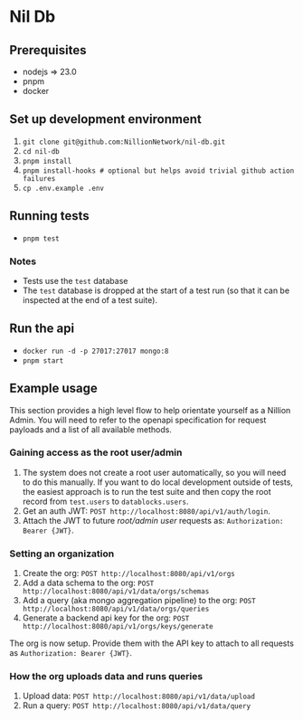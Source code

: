 # Nil Db

## Prerequisites

- nodejs => 23.0
- pnpm
- docker

## Set up development environment 

1. `git clone git@github.com:NillionNetwork/nil-db.git`
2. `cd nil-db`
3. `pnpm install`
4. `pnpm install-hooks # optional but helps avoid trivial github action failures`
5. `cp .env.example .env`

## Running tests

- `pnpm test`

### Notes

- Tests use the `test` database
- The `test` database is dropped at the start of a test run (so that it can be inspected at the end of a test suite).

## Run the api

- `docker run -d -p 27017:27017 mongo:8`
- `pnpm start`

## Example usage

This section provides a high level flow to help orientate yourself as a Nillion Admin. You will need to refer to the openapi specification for request payloads and a list of all available methods.


### Gaining access as the root user/admin 

1. The system does not create a root user automatically, so you will need to do this manually. If you want to do local development outside of tests, the easiest approach is to run the test suite and then copy the root record from `test.users` to `datablocks.users`.
2. Get an auth JWT: `POST http://localhost:8080/api/v1/auth/login`.
3. Attach the JWT to future _root/admin user_ requests as: `Authorization: Bearer {JWT}`.

### Setting an organization 

1. Create the org: `POST http://localhost:8080/api/v1/orgs`
2. Add a data schema to the org: `POST http://localhost:8080/api/v1/data/orgs/schemas`
3. Add a query (aka mongo aggregation pipeline) to the org: `POST http://localhost:8080/api/v1/data/orgs/queries`
4. Generate a backend api key for the org: `POST http://localhost:8080/api/v1/orgs/keys/generate`

The org is now setup. Provide them with the API key to attach to all requests as `Authorization: Bearer {JWT}`.

### How the org uploads data and runs queries

1. Upload data: `POST http://localhost:8080/api/v1/data/upload`
2. Run a query: `POST http://localhost:8080/api/v1/data/query`
